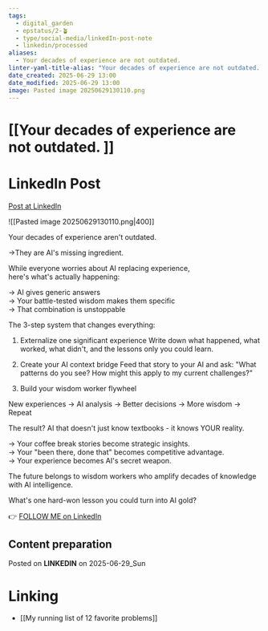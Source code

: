 ```yaml
---
tags:
  - digital_garden
  - epstatus/2-🪴
  - type/social-media/linkedIn-post-note
  - linkedin/processed
aliases:
  - Your decades of experience are not outdated.
linter-yaml-title-alias: "Your decades of experience are not outdated. "
date_created: 2025-06-29 13:00
date_modified: 2025-06-29 13:00
image: Pasted image 20250629130110.png
---
```

# [[Your decades of experience are not outdated. ]]

# LinkedIn Post

[Post at LinkedIn](https://www.linkedin.com/posts/sebastiankamilli_your-decades-of-experience-arent-outdated-activity-7344977142461415425-n8G3?utm_source=share&utm_medium=member_desktop&rcm=ACoAAA1M1pkBgWCYPhT45EpfLiHzViQqRWNCIv4)

![[Pasted image 20250629130110.png|400]]


Your decades of experience aren't outdated.  
  
→They are AI's missing ingredient.  
  
While everyone worries about AI replacing experience,  
here's what's actually happening:  
  
→ AI gives generic answers  
→ Your battle-tested wisdom makes them specific  
→ That combination is unstoppable  
  
The 3-step system that changes everything:  
1) Externalize one significant experience Write down what happened, what worked, what didn't, and the lessons only you could learn.  
  
2) Create your AI context bridge Feed that story to your AI and ask: "What patterns do you see? How might this apply to my current challenges?"  
  
3) Build your wisdom worker flywheel  
  
New experiences → AI analysis → Better decisions → More wisdom → Repeat  
  
The result? AI that doesn't just know textbooks - it knows YOUR reality.  
  
→ Your coffee break stories become strategic insights.  
→ Your "been there, done that" becomes competitive advantage.  
→ Your experience becomes AI's secret weapon.  
  
The future belongs to wisdom workers who amplify decades of knowledge with AI intelligence.  
  
What's one hard-won lesson you could turn into AI gold?

👉 [FOLLOW ME on LinkedIn](https://www.linkedin.com/comm/mynetwork/discovery-see-all?usecase=PEOPLE_FOLLOWS&followMember=sebastiankamilli)

## Content preparation

Posted on **LINKEDIN** on 2025-06-29_Sun

# Linking

+ [[My running list of 12 favorite problems]]
